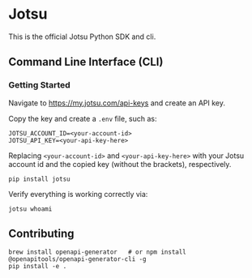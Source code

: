 # Jotsu

This is the official Jotsu Python SDK and cli.

## Command Line Interface (CLI)

### Getting Started
Navigate to https://my.jotsu.com/api-keys and create an API key.

Copy the key and create a `.env` file, such as:
```shell
JOTSU_ACCOUNT_ID=<your-account-id>
JOTSU_API_KEY=<your-api-key-here>
```

Replacing `<your-account-id>` and `<your-api-key-here>` with your Jotsu account id and the copied key (without the brackets), respectively.

```shell
pip install jotsu
```

Verify everything is working correctly via:
```shell
jotsu whoami
```

## Contributing

```shell
brew install openapi-generator   # or npm install @openapitools/openapi-generator-cli -g
pip install -e .
```
